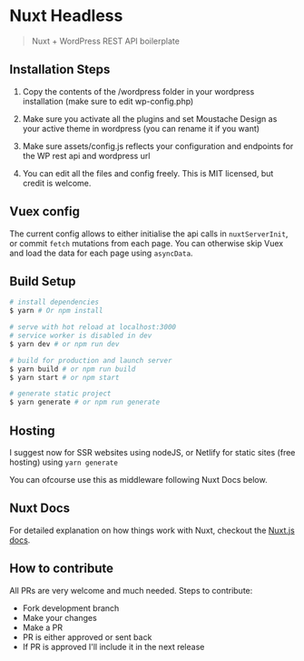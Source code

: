 # Nuxt Headless

> Nuxt + WordPress REST API boilerplate

## Installation Steps

1. Copy the contents of the /wordpress folder in your wordpress installation (make sure to edit wp-config.php)

2. Make sure you activate all the plugins and set Moustache Design as your active theme in wordpress (you can rename it if you want)

3. Make sure assets/config.js reflects your configuration and endpoints for the WP rest api and wordpress url

4. You can edit all the files and config freely. This is MIT licensed, but credit is welcome.


## Vuex config

The current config allows to either initialise the api calls in `nuxtServerInit`, or commit `fetch` mutations from each page.
You can otherwise skip Vuex and load the data for each page using `asyncData`.


## Build Setup

```bash
# install dependencies
$ yarn # Or npm install

# serve with hot reload at localhost:3000
# service worker is disabled in dev
$ yarn dev # or npm run dev

# build for production and launch server
$ yarn build # or npm run build
$ yarn start # or npm start

# generate static project
$ yarn generate # or npm run generate
```

## Hosting

I suggest now for SSR websites using nodeJS, or Netlify for static sites (free hosting) using `yarn generate`

You can ofcourse use this as middleware following Nuxt Docs below.

## Nuxt Docs

For detailed explanation on how things work with Nuxt, checkout the [Nuxt.js docs](https://github.com/nuxt/nuxt.js).

## How to contribute
All PRs are very welcome and much needed.
Steps to contribute:
- Fork development branch
- Make your changes
- Make a PR
- PR is either approved or sent back
- If PR is approved I'll include it in the next release

